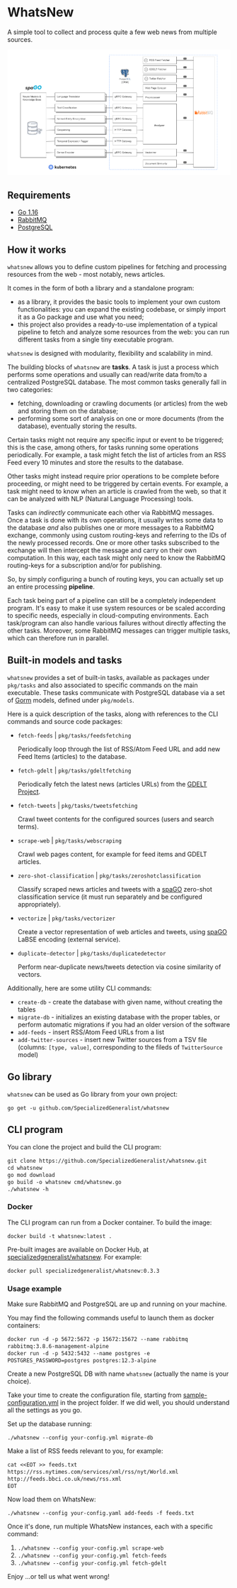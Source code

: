 # WhatsNew

A simple tool to collect and process quite a few web news from multiple sources.

![](https://raw.githubusercontent.com/SpecializedGeneralist/whatsnew/main/assets/architecture.png)

## Requirements

* [Go 1.16](https://golang.org/dl/)
* [RabbitMQ](https://www.rabbitmq.com/)
* [PostgreSQL](https://www.postgresql.org/)

## How it works

`whatsnew` allows you to define custom pipelines for fetching and processing
resources from the web - most notably, news articles.

It comes in the form of both a library and a standalone program:

* as a library, it provides the basic tools to implement your own custom
  functionalities: you can expand the existing codebase, or simply import it as
  a Go package and use what you need;
* this project also provides a ready-to-use implementation of a typical pipeline
  to fetch and analyze some resources from the web: you can run different tasks
  from a single tiny executable program.

`whatsnew` is designed with modularity, flexibility and scalability in mind.

The building blocks of `whatsnew` are **tasks**. A task is just a process which
performs some operations and usually can read/write data from/to a centralized
PostgreSQL database. The most common tasks generally fall in two categories:

* fetching, downloading or crawling documents (or articles) from the web and
  storing them on the database;
* performing some sort of analysis on one or more documents (from the database),
  eventually storing the results.

Certain tasks might not require any specific input or event to be triggered;
this is the case, among others, for tasks running some operations
periodically. For example, a task might fetch the list of articles from an
RSS Feed every 10 minutes and store the results to the database.

Other tasks might instead require prior operations to be complete before
proceeding, or might need to be triggered by certain events. For example,
a task might need to know when an article is crawled from the web, so that it
can be analyzed with NLP (Natural Language Processing) tools.

Tasks can _indirectly_ communicate each other via RabbitMQ messages. Once a
task is done with its own operations, it usually writes some data to the
database _and_ also publishes one or more messages to a RabbitMQ exchange,
commonly using custom routing-keys and referring to the IDs of the newly
processed records. One or more other tasks subscribed to the exchange will
then intercept the message and carry on their own computation.
In this way, each task might only need to know the RabbitMQ routing-keys for a
subscription and/or for publishing.

So, by simply configuring a bunch of routing keys, you can actually set up
an entire processing **pipeline**.

Each task being part of a pipeline can still be a completely independent
program. It's easy to make it use system resources or be scaled according to
specific needs, especially in cloud-computing environments. Each task/program
can also handle various failures without directly affecting the other tasks.
Moreover, some RabbitMQ messages can trigger multiple tasks, which can
therefore run in parallel.

## Built-in models and tasks

`whatsnew` provides a set of built-in tasks, available as packages under
`pkg/tasks` and also associated to specific commands on the main executable.
These tasks communicate with PostgreSQL database via a set of
[Gorm](https://gorm.io/) models, defined under `pkg/models`.

Here is a quick description of the tasks, along with references to the CLI
commands and source code packages:

* `fetch-feeds` | `pkg/tasks/feedsfetching`

  Periodically loop through the list of RSS/Atom Feed URL and add new
  Feed Items (articles) to the database.

* `fetch-gdelt` | `pkg/tasks/gdeltfetching`

  Periodically fetch the latest news (articles URLs) from the
  [GDELT Project](https://www.gdeltproject.org/).

* `fetch-tweets` | `pkg/tasks/tweetsfetching`

  Crawl tweet contents for the configured sources (users and search terms).

* `scrape-web` | `pkg/tasks/webscraping`

  Crawl web pages content, for example for feed items and GDELT articles.

* `zero-shot-classification` | `pkg/tasks/zeroshotclassification`

  Classify scraped news articles and tweets with a [spaGO](https://github.com/nlpodyssey/spago)
  zero-shot classification service (it must run separately and be configured
  appropriately).

* `vectorize` | `pkg/tasks/vectorizer`

  Create a vector representation of web articles and tweets, using
  [spaGO](https://github.com/nlpodyssey/spago) LaBSE encoding (external
  service).

* `duplicate-detector` | `pkg/tasks/duplicatedetector`

  Perform near-duplicate news/tweets detection via cosine similarity of
  vectors.

Additionally, here are some utility CLI commands:

* `create-db` - create the database with given name, without creating the tables
* `migrate-db` - initializes an existing database with the proper tables, or
  perform automatic migrations if you had an older version of the software
* `add-feeds` - insert RSS/Atom Feed URLs from a list
* `add-twitter-sources` - insert new Twitter sources from a TSV file
  (columns: `[type, value]`, corresponding to the fileds of `TwitterSource`
  model)

## Go library

`whatsnew` can be used as Go library from your own project:

```shell
go get -u github.com/SpecializedGeneralist/whatsnew
```

## CLI program

You can clone the project and build the CLI program:

```shell
git clone https://github.com/SpecializedGeneralist/whatsnew.git
cd whatsnew
go mod download
go build -o whatsnew cmd/whatsnew.go
./whatsnew -h
```

### Docker

The CLI program can run from a Docker container. To build the image:

```console
docker build -t whatsnew:latest .
```

Pre-built images are available on Docker Hub, at [specializedgeneralist/whatsnew](https://hub.docker.com/r/specializedgeneralist/whatsnew).
For example:

```shell
docker pull specializedgeneralist/whatsnew:0.3.3
```

### Usage example

Make sure RabbitMQ and PostgreSQL are up and running on your machine.

You may find the following commands useful to launch them as docker containers:
```console
docker run -d -p 5672:5672 -p 15672:15672 --name rabbitmq rabbitmq:3.8.6-management-alpine
docker run -d -p 5432:5432 --name postgres -e POSTGRES_PASSWORD=postgres postgres:12.3-alpine
```

Create a new PostgreSQL DB with name `whatsnew` (actually the name is your choice).

Take your time to create the configuration file, starting from
[sample-configuration.yml](https://github.com/SpecializedGeneralist/whatsnew/blob/main/sample-configuration.yml)
in the project folder. If we did well, you should understand all the settings
as you go.

Set up the database running:

```console
./whatsnew --config your-config.yml migrate-db
```

Make a list of RSS feeds relevant to you, for example:

```console
cat <<EOT >> feeds.txt
https://rss.nytimes.com/services/xml/rss/nyt/World.xml
http://feeds.bbci.co.uk/news/rss.xml
EOT
```

Now load them on WhatsNew:

```console
./whatsnew --config your-config.yaml add-feeds -f feeds.txt
```

Once it's done, run multiple WhatsNew instances, each with a specific command:

1. ```./whatsnew --config your-config.yml scrape-web```
2. ```./whatsnew --config your-config.yml fetch-feeds```
3. ```./whatsnew --config your-config.yml fetch-gdelt```

Enjoy ...or tell us what went wrong!
